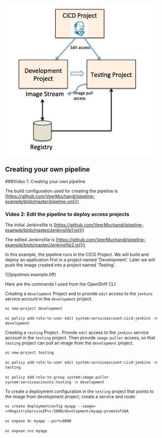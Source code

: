 
![](pipeline-example.jpg?raw=true "Optional Title")


## Creating your own pipeline

###Video 1: Creating your own pipeline

The build configuration used for creating the pipeline is 
[https://github.com/VeerMuchandi/pipeline-example/blob/master/pipeline.yml]()



### Video 2: Edit the pipeline to deploy across projects 

The initial Jenkinsfile is [https://github.com/VeerMuchandi/pipeline-example/blob/master/Jenkinsfile1.txt]()

The edited Jenkinsfile is [https://github.com/VeerMuchandi/pipeline-example/blob/master/Jenkinsfile2.txt]()


In this example, the pipeline runs in the CICD Project.  We will build and deploy an application first in a project named 'Development'. Later we will push the image created into a project named 'Testing'.

![](pipelines example.tiff)


Here are the commands I used from the OpenShift CLI:

Creating a `development` Project and to provide `edit` access to the `jenkins` service account in the `development` project.

```
oc new-project development

oc policy add-role-to-user edit system:serviceaccount:cicd:jenkins -n development
```

Creating a `testing` Project . Provide `edit` access to the `jenkins` service account in the `testing` project. Then provide `image-puller` access, so that `testing` project can pull an image from the `development` project.

```
oc new-project testing

oc policy add-role-to-user edit system:serviceaccount:cicd:jenkins -n testing

oc policy add-role-to-group system:image-puller system:serviceaccounts:testing -n development
```

To create a deployment configuration in the `testing` project that points to the image from development project, create a service and route:

```
oc create deploymentconfig myapp --image=<<RegistryServiceIP>>:5000/development/myapp:promoteToQA

oc expose dc myapp --port=8080

oc expose svc myapp

```



